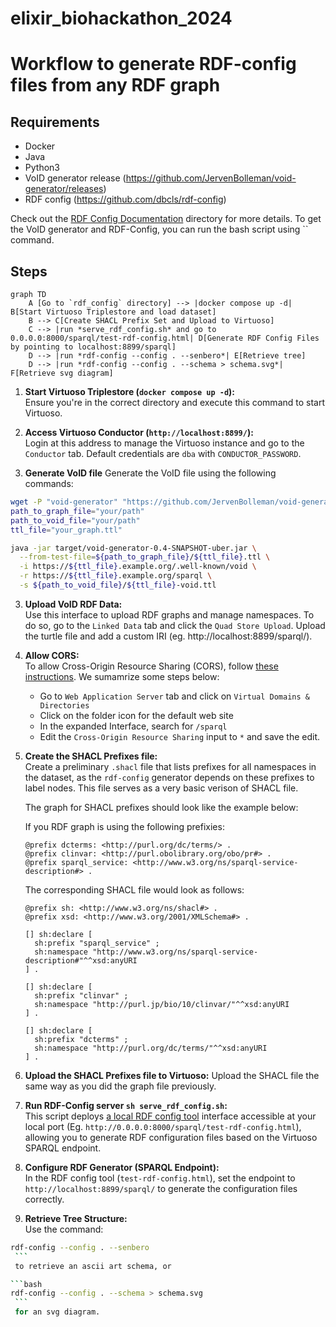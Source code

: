 # elixir_biohackathon_2024

# Workflow to generate RDF-config files from any RDF graph

## Requirements

- Docker
- Java
- Python3
- VoID generator release (https://github.com/JervenBolleman/void-generator/releases)
- RDF config (https://github.com/dbcls/rdf-config)

Check out the [RDF Config Documentation](rdf_config_documentation) directory for more details.
To get the VoID generator and RDF-Config, you can run the bash script using `` command. 

## Steps

```mermaid
graph TD
    A [Go to `rdf_config` directory] --> |docker compose up -d| B[Start Virtuoso Triplestore and load dataset]
    B --> C[Create SHACL Prefix Set and Upload to Virtuoso]
    C --> |run *serve_rdf_config.sh* and go to 0.0.0.0:8000/sparql/test-rdf-config.html| D[Generate RDF Config Files by pointing to localhost:8899/sparql]
    D --> |run *rdf-config --config . --senbero*| E[Retrieve tree]
    D --> |run *rdf-config --config . --schema > schema.svg*| F[Retrieve svg diagram]
```

1. **Start Virtuoso Triplestore (`docker compose up -d`):**  
   Ensure you're in the correct directory and execute this command to start Virtuoso.

2. **Access Virtuoso Conductor (`http://localhost:8899/`):**  
   Login at this address to manage the Virtuoso instance and go to the `Conductor` tab. Default credentials are `dba` with `CONDUCTOR_PASSWORD`. 

3. **Generate VoID file**
Generate the VoID file using the following commands:
```bash
wget -P "void-generator" "https://github.com/JervenBolleman/void-generator/releases/download/v0.5/void-generator-0.5-uber.jar"
path_to_graph_file="your/path"
path_to_void_file="your/path"
ttl_file="your_graph.ttl"

java -jar target/void-generator-0.4-SNAPSHOT-uber.jar \
  --from-test-file=${path_to_graph_file}/${ttl_file}.ttl \
  -i https://${ttl_file}.example.org/.well-known/void \
  -r https://${ttl_file}.example.org/sparql \
  -s ${path_to_void_file}/${ttl_file}-void.ttl
```

3. **Upload VoID RDF Data:**  
   Use this interface to upload RDF graphs and manage namespaces. To do so, go to the `Linked Data` tab and click the `Quad Store Upload`. Upload the turtle file and add a custom IRI (eg. http://localhost:8899/sparql/).

4. **Allow CORS:**  
   To allow Cross-Origin Resource Sharing (CORS), follow [these instructions](https://vos.openlinksw.com/owiki/wiki/VOS/VirtTipsAndTricksCORsEnableSPARQLURLs). We sumamrize some steps below:
   * Go to `Web Application Server` tab and click on `Virtual Domains & Directories`
   * Click on the folder icon for the default web site
   * In the expanded Interface, search for `/sparql`
   * Edit the `Cross-Origin Resource Sharing` input to `*` and save the edit.

5. **Create the SHACL Prefixes file:**  
   Create a preliminary `.shacl` file that lists prefixes for all namespaces in the dataset, as the `rdf-config` generator depends on these prefixes to label nodes. This file serves as a very basic verison of SHACL file. 
   
   The graph for SHACL prefixes should look like the example below:
   
   If you RDF graph is using the following prefixies:
   ```ttl
   @prefix dcterms: <http://purl.org/dc/terms/> .
   @prefix clinvar: <http://purl.obolibrary.org/obo/pr#> .
   @prefix sparql_service: <http://www.w3.org/ns/sparql-service-description#> .
   ```
   
   The corresponding SHACL file would look as follows:
    ```ttl
    @prefix sh: <http://www.w3.org/ns/shacl#> .
    @prefix xsd: <http://www.w3.org/2001/XMLSchema#> .
    
    [] sh:declare [
      sh:prefix "sparql_service" ;
      sh:namespace "http://www.w3.org/ns/sparql-service-description#"^^xsd:anyURI
    ] .
    
    [] sh:declare [
      sh:prefix "clinvar" ;
      sh:namespace "http://purl.jp/bio/10/clinvar/"^^xsd:anyURI
    ] .
    
    [] sh:declare [
      sh:prefix "dcterms" ;
      sh:namespace "http://purl.org/dc/terms/"^^xsd:anyURI
    ] .
    ``` 

6. **Upload the SHACL Prefixes file to Virtuoso:** 
    Upload the SHACL file the same way as you did the graph file previously. 

8. **Run RDF-Config server `sh serve_rdf_config.sh`:**  
   This script deploys [a local RDF config tool](https://github.com/JervenBolleman/void-generator/blob/main/sparql/test-rdf-config.html) interface accessible at your local port (Eg. `http://0.0.0.0:8000/sparql/test-rdf-config.html`), allowing you to generate RDF configuration files based on the Virtuoso SPARQL endpoint.

9. **Configure RDF Generator (SPARQL Endpoint):**  
   In the RDF config tool (`test-rdf-config.html`), set the endpoint to `http://localhost:8899/sparql/` to generate the configuration files correctly.

10. **Retrieve Tree Structure:**  
   Use the command:

   ```bash
   rdf-config --config . --senbero
    ```
    to retrieve an ascii art schema, or

   ```bash
   rdf-config --config . --schema > schema.svg
    ```
    for an svg diagram.
